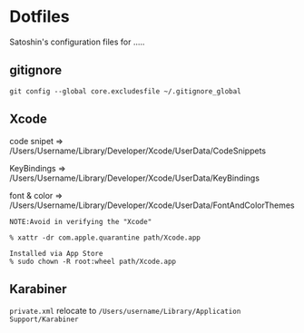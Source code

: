 # Dotfiles

Satoshin's  configuration files for .....

## gitignore

`git config --global core.excludesfile ~/.gitignore_global`

## Xcode 

code snipet => /Users/Username/Library/Developer/Xcode/UserData/CodeSnippets

KeyBindings => /Users/Username/Library/Developer/Xcode/UserData/KeyBindings

font & color => /Users/Username/Library/Developer/Xcode/UserData/FontAndColorThemes

```
NOTE:Avoid in verifying the "Xcode"

% xattr -dr com.apple.quarantine path/Xcode.app

Installed via App Store
% sudo chown -R root:wheel path/Xcode.app
```

## Karabiner

`private.xml` relocate to `/Users/username/Library/Application Support/Karabiner` 

